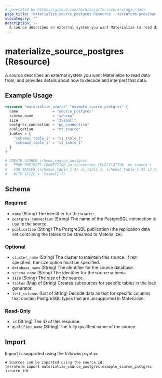 ```yaml
---
# generated by https://github.com/hashicorp/terraform-plugin-docs
page_title: "materialize_source_postgres Resource - terraform-provider-materialize"
subcategory: ""
description: |-
  A source describes an external system you want Materialize to read data from, and provides details about how to decode and interpret that data.
---
```


# materialize_source_postgres (Resource)

A source describes an external system you want Materialize to read data from, and provides details about how to decode and interpret that data.

## Example Usage

```terraform
resource "materialize_source" "example_source_postgres" {
  name                = "source_postgres"
  schema_name         = "schema"
  size                = "3xsmall"
  postgres_connection = "pg_connection"
  publication         = "mz_source"
  tables = {
    "schema1.table_1" = "s1_table_1"
    "schema2_table_1" = "s2_table_1"
  }
}

# CREATE SOURCE schema.source_postgres
#   FROM POSTGRES CONNECTION pg_connection (PUBLICATION 'mz_source')
#   FOR TABLES (schema1.table_1 AS s1_table_1, schema2_table_1 AS s2_table_1)
#   WITH (SIZE = '3xsmall');
```

<!-- schema generated by tfplugindocs -->
## Schema

### Required

- `name` (String) The identifier for the source.
- `postgres_connection` (String) The name of the PostgreSQL connection to use in the source.
- `publication` (String) The PostgreSQL publication (the replication data set containing the tables to be streamed to Materialize).

### Optional

- `cluster_name` (String) The cluster to maintain this source. If not specified, the size option must be specified.
- `database_name` (String) The identifier for the source database.
- `schema_name` (String) The identifier for the source schema.
- `size` (String) The size of the source.
- `tables` (Map of String) Creates subsources for specific tables in the load generator.
- `text_columns` (List of String) Decode data as text for specific columns that contain PostgreSQL types that are unsupported in Materialize.

### Read-Only

- `id` (String) The ID of this resource.
- `qualified_name` (String) The fully qualified name of the source.

## Import

Import is supported using the following syntax:

```shell
# Sources can be imported using the source id:
terraform import materialize_source_postgres.example_source_postgres <source_id>
```
